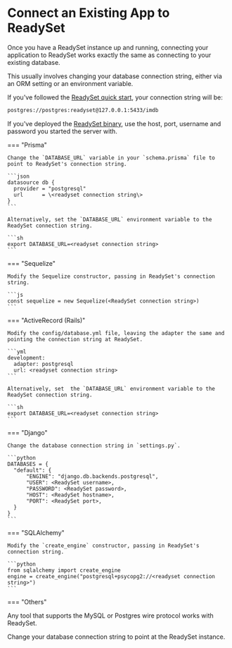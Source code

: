 # Connect an Existing App to ReadySet

Once you have a ReadySet instance up and running, connecting your application to ReadySet works exactly the same as connecting to your existing database.

This usually involves changing your database connection string, either via an ORM setting or an environment variable.

If you've followed the [ReadySet quick start](../../intro/quickstart), your connection string will be:

```sh
postgres://postgres:readyset@127.0.0.1:5433/imdb
```

If you've deployed the [ReadySet binary](../../deploy/deploy-readyset-binary), use the host, port, username and password you started the server with.

=== "Prisma"

    Change the `DATABASE_URL` variable in your `schema.prisma` file to point to ReadySet's connection string.

    ```json
    datasource db {
      provider = "postgresql"
      url      = \<readyset connection string\>
    }
    ```

    Alternatively, set the `DATABASE_URL` environment variable to the ReadySet connection string.

    ```sh
    export DATABASE_URL=<readyset connection string>
    ```

=== "Sequelize"

    Modify the Sequelize constructor, passing in ReadySet's connection string.

    ```js
    const sequelize = new Sequelize(<ReadySet connection string>)
    ```

=== "ActiveRecord (Rails)"

    Modify the config/database.yml file, leaving the adapter the same and pointing the connection string at ReadySet.

    ```yml
    development:
      adapter: postgresql
      url: <readyset connection string>
    ```

    Alternatively, set  the `DATABASE_URL` environment variable to the ReadySet connection string.

    ```sh
    export DATABASE_URL=<readyset connection string>
    ```

=== "Django"

    Change the database connection string in `settings.py`.

    ```python
    DATABASES = {
      "default": {
          "ENGINE": "django.db.backends.postgresql",
          "USER": <ReadySet username>,
          "PASSWORD": <ReadySet password>,
          "HOST": <ReadySet hostname>,
          "PORT": <ReadySet port>,
      }
    }
    ```

=== "SQLAlchemy"

    Modify the `create_engine` constructor, passing in ReadySet's connection string.

    ```python
    from sqlalchemy import create_engine
    engine = create_engine("postgresql+psycopg2://<readyset connection string>")
    ```

=== "Others"

Any tool that supports the MySQL or Postgres wire protocol works with ReadySet.

Change your database connection string to point at the ReadySet instance.
